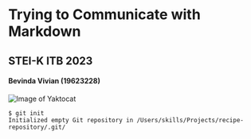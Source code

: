 # Trying to Communicate with Markdown
## STEI-K ITB 2023
#### Bevinda Vivian (19623228)

![Image of Yaktocat](https://octodex.github.com/images/yaktocat.png)

```
$ git init
Initialized empty Git repository in /Users/skills/Projects/recipe-repository/.git/
```
